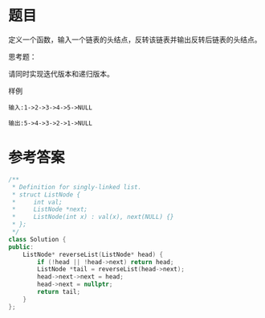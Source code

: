 # 题目
定义一个函数，输入一个链表的头结点，反转该链表并输出反转后链表的头结点。

思考题：

请同时实现迭代版本和递归版本。

样例
```
输入:1->2->3->4->5->NULL

输出:5->4->3->2->1->NULL
```
# 参考答案
```c++
/**
 * Definition for singly-linked list.
 * struct ListNode {
 *     int val;
 *     ListNode *next;
 *     ListNode(int x) : val(x), next(NULL) {}
 * };
 */
class Solution {
public:
    ListNode* reverseList(ListNode* head) {
        if (!head || !head->next) return head;
        ListNode *tail = reverseList(head->next);
        head->next->next = head;
        head->next = nullptr;
        return tail;
    }
};
